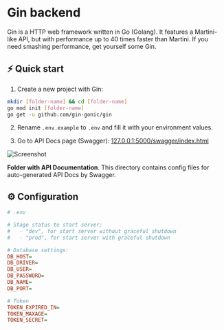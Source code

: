 # Gin backend 

Gin is a HTTP web framework written in Go (Golang). It features a Martini-like API, but with performance up to 40 times faster than Martini. If you need smashing performance, get yourself some Gin.

## ⚡️ Quick start

1. Create a new project with Gin:

```bash
mkdir [folder-name] && cd [folder-name]
go mod init [folder-name]
go get -u github.com/gin-gonic/gin
```

2. Rename `.env.example` to `.env` and fill it with your environment values.

3. Go to API Docs page (Swagger): [127.0.0.1:5000/swagger/index.html](http://127.0.0.1:5000/swagger/index.html)

![Screenshot](https://user-images.githubusercontent.com/11155743/112715187-07dab100-8ef0-11eb-97ea-68d34f2178f6.png)


**Folder with API Documentation**. This directory contains config files for auto-generated API Docs by Swagger.


## ⚙️ Configuration

```ini
# .env

# Stage status to start server:
#   - "dev", for start server without graceful shutdown
#   - "prod", for start server with graceful shutdown

# Database settings:
DB_HOST=
DB_DRIVER=
DB_USER=
DB_PASSWORD=
DB_NAME=
DB_PORT=

# Token
TOKEN_EXPIRED_IN=
TOKEN_MAXAGE=
TOKEN_SECRET=
```
